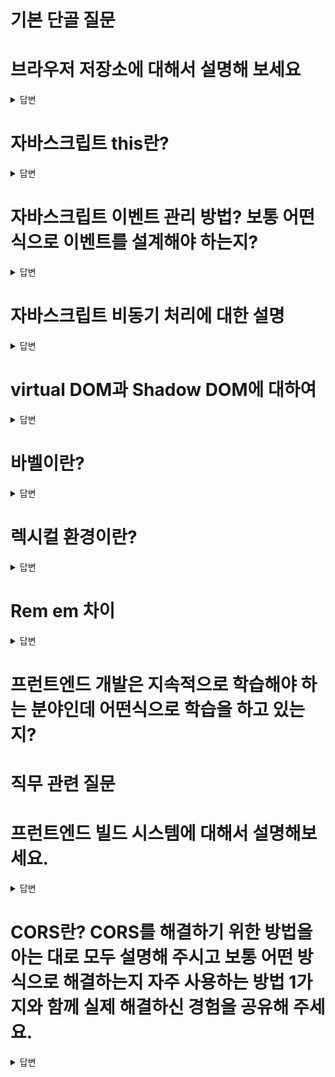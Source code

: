 # 기본 단골 질문

# 브라우저 저장소에 대해서 설명해 보세요
<details>
<summary>답변</summary>

* 로컬 스토리지와 세션 스토리지는 HTML5에서 추가된 저장소로 key와 value를 저장할 수 있다.
* 로컬 스토리지는 사용자가 지우지 않으면 브라우저에 계속 남는다.  (만료 기간 지정) 5MB
* 세션 스토리지는 브라우저 닫으면 지워짐 
  * 세션은 방문자가 웹서버에 접속해있는 상태를 하나의 단위로 보고 그것을 세션이라고 함.
* 쿠키는 로컬 스토리지와 세션 스토리지 이전의 브라우저의 저장소 역할을 했고, 만료기한이 있는 저장소이다. 동일하게 key와 value로 저장, 용량이 더 작다. 약 4KB
  * 쿠키는 브라우저에 저장되고, 세션은 접속중인 웹서버에 저장된다.
  * 보안, 쿠키 취약, 세션 비교적 좋음
  * 속도, 쿠키 빠름, 세션 느림

* 캐시 - 데이터나 값을 미리 복사해 놓는 임시 장소, 캐시는 캐시의 접근 시간에 비해 원래 데이터를 접근하는 시간이 오래 걸리는 경우나 값을 다시 계산하는 시간을 절약하고 싶은 경우에 사용
  * 브라우저에 저장된 캐시는 네트워크 사이 주고 받는 데이터를 캐시해 놓는 것이 흔하다. (headers, body 등...)
  * 최근 방문한 사이트를 캐시에 저장해두거나, 인터넷 제공업체들과 대규모 네트워크에서 인기있는 웹페이지의 캐시를 프록시 서버에 저장해서 빠르게 응답해서 네트워크 대역폭을 아낀다.

* 쿠키, 세션 flow
  * 브라우저가 서버에 로그인 요청
  * 서버에서 세션확인 후 브라우저에 세션 정보의 ID값을 쿠키에 포함하여 보냄 (상황에 따라 보내는 정보 다름)
  * 쿠키를 전달받은 브라우저는, 앞으로 같은 도메인에 접속 요청을 보낼 경우, Header에 쿠키 포함
  * 인증 권한이 필요한 다른 요청을 서버로 보냄
  * 서버는 쿠키에 저장된 세션 ID를 이용해서 사용자 인증 정보 검증
    * 검증 통과시, 요청 정상 처리 진행 후 응답
    * 검증 실패시, 요청 오류 처리 진행 후 응답

* JWT flow
  * 클라이언트에서 서버로 사용자 정보와 함께 로그인 요청
  * 서버에서는 사용자 정보 검증 후 토큰 발급
  * 클라이언트에서 토큰을 보관하고, 사용자 인증이 필요한 요청을 보낼때 토큰을 함께 보냄
    * 일반적으로 헤더에 추가해서 보냄.
  * 서버에서 토큰을 이용해서 사용자 검증 이후 요청에 대한 처리 진행
  * 장점
    * 서버측 작업이 stateless
    * 클라이언트가 토큰 관리해서, 서버의 스케일링이 더 쉽다.
    * Cross Domain 이슈 관계없이 검증
  * 단점
    * 토큰 도난 이슈, 토큰의 유효 기간을 짧게 설정하고 자주 갱신해야한다.
    * Cross Site Scripting (XSS)에 대한 위험이 있다. 
  

ex) 로컬 스토리지, 세션 스토리지, 쿠키 각각 설명
ex) 로컬 스토리지와 쿠키의 차이점 설명
웹스토리지를 아는지 ⇒ 세션스토리지와 로컬 스토리지 차이
쿠키와 세션 차이
</details>

# 자바스크립트 this란?
<details>
<summary>답변</summary>

* 자신이 속한 객체 또는 자신이 생성할 인스턴스를 가리키는 자기 참조 변수이다.
* 4가지 함수가 호출되는 방식에 따라서 this가 가리키는 것이 달라진다.
  1. 일반 함수 호출시 - global, window(browser에선) 전역객체 / undefined (use strict 모드시)
  2. 메서드로 호출시, dot notation - 메서드를 호출하는 객체를 가리킨다.
  3. 생성자 함수에서 호출시 - 생성자 함수를 가리킴
  4. call, apply, bind를 이용한 binding - 특정객체에 바인딩된 this를 가리킴
* call, bind, apply를 통해서 this를 바인딩할 수 있다.
* 화살표함수내에서 가리키는 this는 상위 컨텍스트에 있는 함수의 this이다.
</details>

# 자바스크립트 이벤트 관리 방법? 보통 어떤 식으로 이벤트를 설계해야 하는지?
<details>
<summary>답변</summary>

* 이벤트 캡쳐링은 부모에서 발생한 이벤트가 자식으로 전해지는 것 (캡쳐링 사용하는 일은 거의 없다.)
  * addEventListener(..., {capture: true}) 캡쳐링단계에서 핸들러 동작, false가 디폴트값
* 버블링이란, 이벤트가 발생했을 때 부모로 전달되어가는 것, 즉 자식에서 부모로 전파 
  * event.stopPropagation()으로 이벤트 버블링을 막을 수 있다.
* 이벤트 위임(Event Delegation)이란 상위 요소에서 하위 요소의 이벤트를 제어하는 방식을 말합니다.
ex) 이벤트 캡처링 & 버블링
ex) 이벤트 등록 & 해제
ex) 이벤트 위임 방식 등
</details>

# 자바스크립트 비동기 처리에 대한 설명
<details>
<summary>답변</summary>

* JS에서 비동기처리는 콜백함수, Promise 그리고 async/await가 있습니다.
* 초기 비동기 처리 방식인 콜백함수는 다수의 중첩으로 발생되는 콜백헬이나 에러처리가 힘들다는 단점이 있습니다.
* 이러한 단점을 보완하기 위해서 ES6부터 도입된 Promise는 pending, fulfilled 그리고 Rejected 상태를 갖고 비동기 처리를 합니다.
* 더 읽기 좋고 이해하기 좋은 흐름을 위해서 async/await이 es8에 도입해서 비동기 처리가 있는 하는 함수 앞에 async를 붙히고 비동기 처리 하는 코드 앞에 await를 붙혀서 사용합니다.
* 최신 업데이트로 async없이 await만으로도 비동기 처리할 수 있게 됐습니다.

* 자바스크립트의 비동기처리란, 특정 코드의 연산이 끝날 때까지 코드의 실행을 멈추지 않고, 다음 코드를 먼저 실행하는 방식
* 콜백함수는 JS에서 비동기처리를 위해 사용되는 패턴, 함수의 처리 순서를 보장하기 위해 함수를 중첩해서 사용되는 경우 콜백헬이 발생할 수 있고, 에러처리가 힘들다.
* 프로미스는 es6부터 콜백의 단점들을 보완하기 위해 만든 비동기 처리에 사용되는 객체
  * 비동기 처리에 성공하면 resolve 메소드 호출
  * 비동기 처리에 실패하면 reject 메소드 호출
  * 후속처리 메소드로 then, catch가 있다.
* 비동기 처리가 있는 함수 앞부분에 async를 붙히고, 함수 내부 Promise 앞부분에 await를 붙혀서 동기적인 흐름을 내부에서 만들 수 있다.
* 자바스크립트 엔진은 싱글 스레드임에도 비동기 처리를 할 수있는 이유는, 자바스크립트 엔진이 구동하는 환경인 브라우저나 Node.js가 태스크 큐와 이벤트 루프를 이용해서 멀티 스레드 환경에서 비동기처리하기 떄문이다.
ex) 콜백, 프로미스, async await
ex) 비동기 처리의 특성 및 에러 처리 방법?
</details>

# virtual DOM과 Shadow DOM에 대하여
<details>
<summary>답변</summary>

  * virtual DOM은 UI의 이상적인 또는 가상적인 표현을 메모리에 저장하고 React DOM과 같은 라이브러리에 의해 실제 DOM과 동기화하는 프로그래밍 개념입니다.
  * React에서 새로 렌더링해야될 때 새롭게 그린 virtual DOM과 이전 virtual DOM을 비교해서 바뀐 부분만 렌더링합니다.
  * Shadow DOM은 숨겨진 DOM트리가 통상적인 DOM트리 요소에 부착하는 방법을 제공합니다.
    * 숨겨진 DOM트리로, HTML상에 나타나지 않는다.
    * DOM은 마크업 문서에서 나타나는 여러가지 요소들과 텍스트 문자열을 나타내는 연결된 노드들의 트리같은 구조를 말합니다.
      * 웹의 document를 구성하는 structure와 content를 나타내는 데이터
      * 웹 다큐먼트를 위한 프로그래밍 인터페이스, 노드나 object로 나타내는데, 프로그래밍 언어가 이를 통해서 조작할 수 있다.
      * 마크업 언어는 문서가 화면에 표시되는 형식을 나타내거나 데이터의 논리적인 구조를 명시하기 위한 규칙들을 정의한 언어이다.
        * 예시 - HTML, 마크다운, style태그 

  * React Fiber는 React16에서의 새로운 조정(Reconciliation)엔진, 프로그램의 주요 목표는 virtual DOM의 증분 렌더링을 활성화 하는 것입니다.
</details>

# 바벨이란?
<details>
<summary>답변</summary>

  * 바벨은 자바스크립트 컴파일러로 주로 ES6+를 예전 버전으로 바꿔주는 역할을 한다.
  * 자바스크립트 최신 문법을 지원하지 않는 브라우저 환경에서 (IE나 예전 브라우저들) JS최신 문법을 지원하는 문법으로 변경해주는 것
  * 주 역할
    * 문법 변환 (transform syntax)
    * Polyfill features that are missing in your target environment (through a third-party polyfill such as core-js)
    * source code 변환

  ## 폴리필이란?
  
    * 웹 개발에서 기능을 지원하지 않는 웹 브라우저상의 기능을 구현하는 코드

</details>

# 렉시컬 환경이란?
<details>
<summary>답변</summary>

* 모든 코드들은 실행 컨텍스트에서 관리가 되는데, 실행 컨텍스트 내부의 렉시컬환경에서 식별자와 스코프가 관리가 된다.
* 렉시컬 환경은 식별자들에 바인딩된 값, 그리고 상위 스코프에 대한 참조를 기록하는 자료구조로 실행 컨텍스트를 구성하는 컴포넌트 입니다.
* Environment Record, Outer Lexical Environment
* 렉시컬환경 설명 ⇒ 설명 후 렉시컬환경과 동적환경의 차이를 아느냐?

실행컨텍스트가 무엇인지 ⇒ 실행컨텍스트 안에는 어떻게 구성되어있는지
* 실행 컨텍스트는 소스코드를 평가하고, 소스코드들이 실행되기 위한 환경이다.
* stack으로 코드 실행 순서 관리를 구현했고, 식별자를 관리하는 렉시컬 스코프로 구성
* 실행 컨텍스트에는 variable object(함수 컨텍스트일 경우는 Activation Object), scope chain, thisValue 세가지 객체 프로퍼티를 가지고 있다.
* 스코프 체인이란, 해당 전역 또는 함수가 참조할 수 있는 변수, 함수 선언등의 정보를 담고 있는 전역 객체 또는 활성 객체의 리스트를 말함

</details>

# Rem em 차이
<details>
<summary>답변</summary>

  * 둘 다 font-size를 기준으로 크기가 측정되는 공통점이 있다.
  * font-size의 기준을 무엇으로 하는지가 둘의 차이
    * Rem은 Root, 최상위 요소의 font-size속성에 기준을 둔다. (html 요소)
    * em은 현재 사용되는 곳에서의 font-size속성에 기준을 둔다.
</details>

# 프런트엔드 개발은 지속적으로 학습해야 하는 분야인데 어떤식으로 학습을 하고 있는지?

# 직무 관련 질문

# 프런트엔드 빌드 시스템에 대해서 설명해보세요.
<details>
<summary>답변</summary>

  * Node.js란?
  * NPM이란?
  * ESLint란?
  * Prettier란?
  * 웹 태스크 매니저란?
</details>

# CORS란? CORS를 해결하기 위한 방법을 아는 대로 모두 설명해 주시고 보통 어떤 방식으로 해결하는지 자주 사용하는 방법 1가지와 함께 실제 해결하신 경험을 공유해 주세요.
<details>
<summary>답변</summary>

  * CORS란, Cross Origin Resource Sharing로 출처가(origin) 다른 자원에 접근 권한을 부여하도록 헤더를 통해 브라우저에 알려주는 방식입니다.
    * 예비요청 (preflight Request), 단순 요청 (Simple Request), 인증된 요청 (Credentialed Request) 3가지 방식이 있음.
    * HTML은 Cross-Origin 정책 따름 (link태그의 css 리소스 접근, img 태그 다른 리소스, iframe 등)
    * JS는 SOP 따름 (XMLHttpRequest, Fetch API 등 script태그 내 동일 origin, 다른 도메인은 보안상 제한)
  * CORS 에러 해결방법
    * 응답 헤더에 Access-Control-Allow-Origin에 해당 출처 리소스를 적어서 접근을 허용한다. (express의 res.header에 다른 곳 리소스 적음)
    * Proxy Server를 이용하는 방식 (프록시 서버를 거쳐서 본 서버에 오게 되면, proxy는 동일 출처라서 가능)
    * JSONP방식, SOP (Same Origin Policy) 적용대상에서 제외되는 <script src= "..." >로 추가하는 방법 (예전 방식)
    * Chrome 확장프로그램 이용
  
  * Origin이란, Protocol + Host + Port를 말한다. Origin이 같아야 동일 출처로 인식
    * Protocol: https:// 
    * Host: www.youngun.com
    * Port: 3000, 8080 ....

</details>

# 클로저가 무엇인지 

<details>
<summary>답변</summary>

* 클로저는 함수가 생성될 당시의 외부 변수를 기억하고, 생성 이후에도 외부 변수에 접근할 수 있는 함수를 의미합니다.
* JS에서는 모든 함수가 클로저가 된다.([[Environment]] 프로퍼티로, new Function은 전역으로 설정되어있어서 클로저 불가)
* 함수가 정의될때, Environment 프로퍼티가 생성되고 이 값에 외부 스코프가 저장된다.

```
export function useState<S>(
  initialState: (() => S) | S,
): [S, Dispatch<BasicStateAction<S>>] {
  const dispatcher = resolveDispatcher();
  return dispatcher.useState(initialState);
}

function resolveDispatcher() {
  const dispatcher = ReactCurrentDispatcher.current;
  if (__DEV__) {
    if (dispatcher === null) {
      console.error(
  
      );
    }
  }
  return ((dispatcher: any): Dispatcher);
}

const ReactCurrentDispatcher = {
  /**
   * @internal
   * @type {ReactComponent}
   */
  current: (null: null | Dispatcher),
};

```
* 리액트에서는 useState에서 클로저가 사용된다.
* 전역에 선언된 current에 변수를 담아서, 외부에 선언된 이 값에 접근에서 이전 값을 가져오고, 변경된 상태로 관리한다.
* 함수형 컴포넌트도 동일하게 함수이기때문에, 클로저를 통해서 정의됐을 당시에 접근할 수 있는 외부 상태값에 접근할 수 있다.
꼬리질문⇒ 리액트에서 클로저를 사용하는 부분이 무엇이 있을지 ⇒ useState라고 답했는데 useState함수 내부를 보았는지, 어떻게 구성되어있는지
</details>

# 제너레이터가 무엇인지?

<details>
<summary>답변</summary>

리덕스 사가가 제너레이터함수로 구성되어있다했는데 제너레이터는 무엇인지

* 제너레이터는 코드 블록의 실행을 일시 중지했다가 필요한 시점에 재개할 수 있는 특수한 함수를 말합니다.
  * 제너레이터는 함수 호출자에게 함수 실행의 제어권을 양도할 수 있다.
  * 제너레이터는 함수 호출자와 함수의 상태를 주고받을 수 있다.
  * 제너레이터 함수를 호출하면 제너레이터 객체를 반환한다. (제너레이터 객체는 이터러블이면서 이터레이터)
  * function* 로 정의하고 하나 이상의 yield 표현식을 포함 (*의 위치는 function 키워드와 함수 이름 사이라면 어디든 상관 없음)
</details>

# useState와 useRef의 차이

<details>
<summary>답변</summary>

* useState로 저장된 state값은 state가 변경됨에 따라서 렌더링이 된다.
* useRef는 .current 프로퍼티로 전달된 인자로 초기화된 변경가능한 ref객체를 반환하고, 반환된 객체는 컴포넌트의 전 생애주기를 통해 유지됨. .current값이 변경돼도 re-rendering이 되지 않는다.
  * useRef는 이름을 지어 접근하는 용도나 컴포넌트의 생애주기 내내
* state변경에 따른 re-rendering이 필요할 경우에는 useState를 사용하고 그렇지 않을 경우 useRef를 사용.

* useEffect와 useLayoutEffect의 차이
  * useEffect는 DOM을 그린 이후에 동작
  * useLayoutEffect는 DOM그려지기 전에 동작. 부드러운 사용자 경험 제공가능

</details>

# 리액트에서 리컨실레이션이 무엇인지

<details>
<summary>답변</summary>

* 리액트가 state나 props의 변경될때, 이전에 렌더링된 요소와 새로 렌더링된 요소의 차이를 virtual DOM으로 비교하여 실제 DOM을 업데이트하는 과정을 말한다.
* diffing 알고리즘을 사용해서 두 virtual DOM을 비교한다.
* key값을 index로 하면 성능 저하가 일어나는 이유
  * reconciliation을 할때, 상위부터 내려오면서 비교하게 되는데, 이때, key값을 index로 하면 순서가 바뀌어서 두 차이를 확인할 때 비효율이 생긴다.
  * key를 통해서 기존 트리와 변경 트리를 확인하기 떄문에.

</details>

# 웹팩이란? 모듈 번들러가 무엇인가요?

<details>
<summary>답변</summary>

  * 웹팩은 여러개로 나누어진 파일을 하나의 자바스크립트 코드로 압축하고 최적화해주는 가장 많이 사용되는 모듈 번들러 라이브러리 입니다.
  * 파일이 여러개 나누어지면, 웹페이지에서 나타낼때, 파일을 받기위해 여러번 통신해야되는 비용을 줄일 수 있습니다.
  * 여러 JS파일을 하나의 파일로 묶어서 한번에 가져올 수 있게 해주고, 최신 문법을 브라우저에서 쓸수 있게 해줍니다.

  * module이란?
    * 모듈은 재사용가능한 코드 조각들이다. 쉽게 이야기하면 .js파일
    * 모듈은 자신만의 스코프를 가지고(모듈 스코프), export, import 가능
    * 일반적으로 하나의 클래스나 특정 목적을 가진 복수 함수로 구성된 라이브러리이다.
  * bundler란?
    * 번들러는 css, js, 이미지 등의 파일을 묶어주는 것을 번들링이라고 하는데, 그 결과물을 번들이라 한다.
    * 그 일을 해주는 것을 번들러라고 한다.

</details>

# Virtual DOM이 뭔지 아시는지? 썼을 때의 장점?
  * (꼬리 질문) 브라우저 동작 원리 아는 만큼 설명

<details>
<summary>답변</summary>

  * virtudal DOM이란, React Reconciliation과정에서 효율적으로 변경된 부분을 확인하기 위해서 사용하는 DOM을 추상화한 가상 객체입니다.
  * 실제 DOM을 조작하여 렌더링이 자주 생기는 것보다 메모리상의 객체로 관리하는 virtual DOM을 사용해서 변경된 부분을 수정하고 그 부분만 실제 DOM에 적용시켜 한번만 렌더링시킵니다.

  * 브라우저 동작원리
    * HTML과 CSS를 파싱해서 DOM 트리와 CSSOM 트리로 변환시켜 둘을 합쳐서 렌더트리로 결합한다.
    * 렌더 트리를 기준으로 레이아웃 배치(리플로우)와 페인트 작업이 진행후 나타냅니다.

</details>

# 서버 사이드 렌더링과 싱글 페이지 애플리케이션의 차이점?
  * (꼬리 질문) 서버 사이드 렌더링이나 SPA로 각각 구현해 본 경험이 있는지?

<details>
<summary>답변</summary>

  * 서버 사이드 렌더링은 서버에서 즉시 렌더링 가능한 html파일을 만들어서 클라이언트에 전달되는 순간, 즉시 렌더링된다. (viewable)
    * 클라이언트에서 그 이후에 js파일을 다운받고, 다운 받아진 이후에 상호작용 가능해짐
    * SEO에 유리, 빠른 초기 로딩이 장점이지만, UX좋지 않음(화면 깜빡임)과 서버 부하가 있다는 단점
    * 주로 MPA(Multi Page Application)에서 사용
  * SPA는 인터랙션이 발생할 때마다 서버로부터 새로운 파일을 받아 해당 링크로 이동하여 페이지 전체를 새로 렌더링하는 전통적인 웹페이지 구성방식
    * 주로 CSR(Client Side Rendering)을 사용해서 구현한다.

</details>

# 자바스크립트 프레임워크를 써봤는지? 써봤다면 어떤 걸 쓰는지? 만약 쓴다면 쓰는 이유와 썼을 때의 장점?
# “기획 - 디자인 - API 개발 - 프런트엔드 개발”의 서비스 절차에서 프런트엔드 개발자의 역할은 무엇이라고 생각하는지?
# 프런트엔드 성능 최적화란? 프런트엔드 성능 최적화 경험이 있다면 자세하게 설명해달라.

# 백엔드 개발 경험이 있는가?
  * (꼬리 질문) REST API 구축 경험과 구현 관점에서의 간단한 REST API 설계 방식 설명해 보세요. 브라우저의 URL 요청을 받아서 서버의 데이터를 화면에 다시 뿌려주기까지의 백엔드 쪽의 플로우를 알고 있는지 확인하는 차원.
# 웹 서비스 배포 시스템 구축 경험?
  * (꼬리 질문) CI, CD가 무엇인지 아는지? 구축해본 경험 혹은 사용해본 경험이 있는지
# 테스트 자동화 경험? 단위 테스트 또는 E2E 코드를 작성해 본적이 있는지?
  * (꼬리 질문) 테스팅 라이브러리와 프레임워크에 특화된 테스팅 라이브러리는 각각 어떤 걸 썼는지?
  * (꼬리 질문) 테스트 대상과 커버리지는 보통 어떻게 잡는지?
# 웹 접근성과 시맨틱 마크업이란? 이 2가지를 지키기 위해 보통 어떤식으로 마크업을 작성하는지?
# 웹 서비스를 기획부터 배포까지 모두 스스로 해본 경험이 있는가? 토이 프로젝트나 회사 서비스 등
  * (꼬리 질문) 구체적으로 어떤 역할을 수행했는지 설명
# SEO(검색 엔진 최적화)란? 적용 사례가 있으면 구체적인 적용 방법도 같이 설명
# REST API로 받은 객체와 배열은 보통 어떤 자바스크립트 API나 로직을 이용해서 화면에 맞게 가공을 하는지?
  * (꼬리 질문) map, filter, reduce API 사용 경험과 각각 설명
# 함수형 프로그래밍이란?
  * (꼬리 질문) 자바스크립트 클로저란?
  * (꼬리 질문) 자바스크립트 프로토타입이란?

# 나올 수 있는 질문

# 타입 시스템에 대해서 알고 있는지? 타입스크립트를 써봤는지?
  * (꼬리 질문) 자바스크립트와 타입스크립트의 차이점?
  * (꼬리 질문) 타입스크립트의 장점과 단점?
# 웹 서비스의 사용성을 개선하기 위해 고민해 봤던 부분이 있는지? 구체적인 사례와 경험 설명
# 자바스크립트 관련해서 모르는 문법이나 API가 나왔을 때 관련 정보를 어떻게 검색하는지?
# 다른 직무의 동료들과 어떤 식으로 커뮤니케이션 하는지?
# 여태까지 소속되었던 팀 내부적으로 혹은 회사 외부적으로 지식 공유나 지식 전파 같은 활동들을 해본 적이 있는지?
# 새로 배우는 개발 지식은 보통 어떤 식으로 정리하는가?
# 코딩 컨벤션은 보통 어떤 걸 따르고 코딩 컨벤션을 프로젝트에 적용하기 위해 어떤 노력들을 하는지?

# 그 외 기본적 질문

# 이 직무로 지원한 이유?
# 이 직무로 지원했을 때 하는 일에 대해서 얼마나 조사 및 이해를 하고 왔는지?
# 이직하려는 회사의 직무에서 기대하는 부분과 기여할 수 있는 부분?


리덕스가 무엇인지 ⇒ 전역 상태 관리를 하는 다른 것을 써보았는지 ⇒ context API라고 답했는데 다음에 사용한다면 리덕스와 contextAPI중 어떤 것을 사용할것인지
웹팩과 바벨이 무엇인지 ⇒ 웹팩을 사용했을 때 이점
브라우저에 url을 쳤을 때, 일어나는 일련의 과정을 아는대로 설명
드래그앤드롭을 어떻게 구현하였는가
CSS관련 질문
Styled 컴포넌트를 사용한 이유 ⇒ 사용해봤을 때, 일반 css파일로 사용한 것과 어떤 차이점을 느꼈나
CSS를 하면서 어려웠던 것이 있나 ⇒ flex와 grid라 했는데 그 둘의 차이는 무엇인가
가운데 정렬 하는 법은 무엇이 있는가
vh, vw가 무엇인가


<details>
<summary>답변</summary>

</details>
